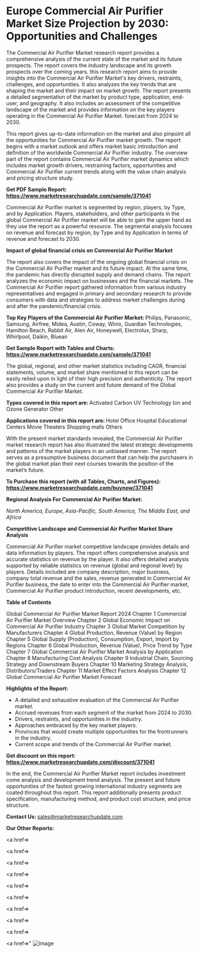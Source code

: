 # Europe Commercial Air Purifier Market Size Projection by 2030: Opportunities and Challenges

The Commercial Air Purifier Market research report provides a comprehensive analysis of the current state of the market and its future prospects. The report covers the industry landscape and its growth prospects over the coming years. this research report aims to provide insights into the Commercial Air Purifier Market's key drivers, restraints, challenges, and opportunities. It also analyzes the key trends that are shaping the market and their impact on market growth. The report presents a detailed segmentation of the market by product type, application, end-user, and geography. It also includes an assessment of the competitive landscape of the market and provides information on the key players operating in the Commercial Air Purifier Market. forecast from 2024 to 2030.

This report gives up-to-date information on the market and also pinpoint all the opportunities for Commercial Air Purifier market growth. The report begins with a market outlook and offers market basic introduction and definition of the worldwide Commercial Air Purifier industry. The overview part of the report contains Commercial Air Purifier market dynamics which includes market growth drivers, restraining factors, opportunities and Commercial Air Purifier current trends along with the value chain analysis and pricing structure study.

<strong><b>Get PDF Sample Report: <a href=https://www.marketresearchupdate.com/sample/371041>https://www.marketresearchupdate.com/sample/371041</a></b></strong>

Commercial Air Purifier market is segmented by region, players, by Type, and by Application. Players, stakeholders, and other participants in the global Commercial Air Purifier market will be able to gain the upper hand as they use the report as a powerful resource. The segmental analysis focuses on revenue and forecast by region, by Type and by Application in terms of revenue and forecast to 2030.

<strong><b>Impact of global financial crisis on Commercial Air Purifier Market</b></strong>

The report also covers the impact of the ongoing global financial crisis on the Commercial Air Purifier market and its future impact. At the same time, the pandemic has directly disrupted supply and demand chains. The report analyzes the economic impact on businesses and the financial markets. The Commercial Air Purifier report gathered information from various industry representatives and engaged in primary and secondary research to provide consumers with data and strategies to address market challenges during and after the pandemic/financial crisis.

<strong><b>Top Key Players of the Commercial Air Purifier Market:
</b></strong>Philips, Panasonic, Samsung, Airfree, Midea, Austin, Coway, Winix, Guardian Technologies, Hamilton Beach, Rabbit Air, Alen Air, Honeywell, Electrolux, Sharp, Whirlpool, Daikin, Blueair<strong><b>
</b></strong>

<strong><b>Get Sample Report with Tables and Charts: <a href=https://www.marketresearchupdate.com/sample/371041>https://www.marketresearchupdate.com/sample/371041</a></b></strong>

The global, regional, and other market statistics including CAGR, financial statements, volume, and market share mentioned in this report can be easily relied upon in light of their high precision and authenticity. The report also provides a study on the current and future demand of the Global Commercial Air Purifier Market.

<strong><b>Types covered in this report are:
</b></strong>Activated Carbon
UV Technology
Ion and Ozone Generator
Other<strong><b>
</b></strong>

<strong><b>Applications covered in this report are:
</b></strong>Hotel
Office
Hospital
Educational Centers
Movie Theaters
Shopping malls
Others<strong><b>
</b></strong>

With the present market standards revealed, the Commercial Air Purifier market research report has also illustrated the latest strategic developments and patterns of the market players in an unbiased manner. The report serves as a presumptive business document that can help the purchasers in the global market plan their next courses towards the position of the market’s future.

<strong><b>To Purchase this report (with all Tables, Charts, and Figures): <a href=https://www.marketresearchupdate.com/buynow/371041>https://www.marketresearchupdate.com/buynow/371041</a></b></strong>

<strong><b>Regional Analysis For Commercial Air Purifier Market:</b></strong>

<em><i>North America, Europe, Asia-Pacific, South America, The Middle East, and Africa</i></em>

<strong><b>Competitive Landscape and Commercial Air Purifier Market Share Analysis</b></strong>

Commercial Air Purifier market competitive landscape provides details and data information by players. The report offers comprehensive analysis and accurate statistics on revenue by the player. It also offers detailed analysis supported by reliable statistics on revenue (global and regional level) by players. Details included are company description, major business, company total revenue and the sales, revenue generated in Commercial Air Purifier business, the date to enter into the Commercial Air Purifier market, Commercial Air Purifier product introduction, recent developments, etc.

<strong><b>Table of Contents</b></strong>

Global Commercial Air Purifier Market Report 2024
Chapter 1 Commercial Air Purifier Market Overview
Chapter 2 Global Economic Impact on Commercial Air Purifier Industry
Chapter 3 Global Market Competition by Manufacturers
Chapter 4 Global Production, Revenue (Value) by Region
Chapter 5 Global Supply (Production), Consumption, Export, Import by Regions
Chapter 6 Global Production, Revenue (Value), Price Trend by Type
Chapter 7 Global Commercial Air Purifier Market Analysis by Application
Chapter 8 Manufacturing Cost Analysis
Chapter 9 Industrial Chain, Sourcing Strategy and Downstream Buyers
Chapter 10 Marketing Strategy Analysis, Distributors/Traders
Chapter 11 Market Effect Factors Analysis
Chapter 12 Global Commercial Air Purifier Market Forecast

<strong><b>Highlights of the Report:</b></strong>

- A detailed and exhaustive evaluation of the Commercial Air Purifier market.
- Accrued revenues from each segment of the market from 2024 to 2030.
- Drivers, restraints, and opportunities in the industry.
- Approaches embraced by the key market players.
- Provinces that would create multiple opportunities for the frontrunners in the industry.
- Current scope and trends of the Commercial Air Purifier market.

<strong><b>Get discount on this report: <a href=https://www.marketresearchupdate.com/discount/371041>https://www.marketresearchupdate.com/discount/371041</a></b></strong>

In the end, the Commercial Air Purifier Market report includes investment come analysis and development trend analysis. The present and future opportunities of the fastest growing international industry segments are coated throughout this report. This report additionally presents product specification, manufacturing method, and product cost structure, and price structure.

<strong><b>Contact Us:
</b></strong>sales@marketresearchupdate.com

<strong>Our Other Reports:</strong>

<a href=></a>

<a href=></a>

<a href=></a>

<a href=></a>

<a href=></a>

<a href=></a>

<a href=></a>

<a href=></a>

<a href=></a>

<a href=></a>"
![image](https://github.com/Gayatrikarjule/Market-Analysis-360/assets/97346546/b3f65528-96ff-4e67-9325-460af41cb130)
